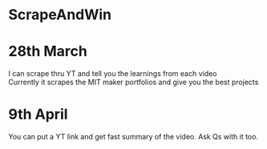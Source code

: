 # ScrapeAndWin
# 28th March  
I can scrape thru YT and tell you the learnings from each video  
Currently it scrapes the MIT maker portfolios and give you the best projects  

# 9th April
You can put a YT link and get fast summary of the video. Ask Qs with it too.
